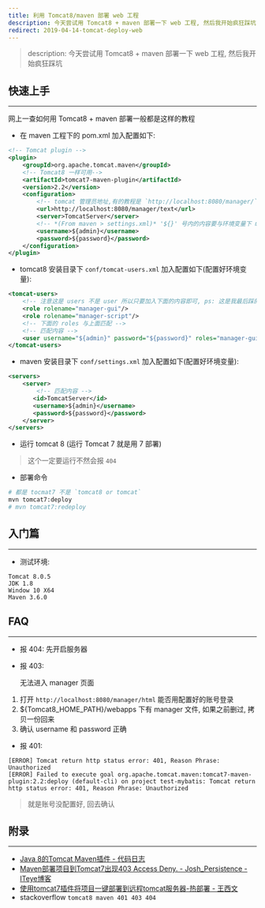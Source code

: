 ```yaml
---
title: 利用 Tomcat8/maven 部署 web 工程
description: 今天尝试用 Tomcat8 + maven 部署一下 web 工程, 然后我开始疯狂踩坑
redirect: 2019-04-14-tomcat-deploy-web
---
```


> description: 今天尝试用 Tomcat8 + maven 部署一下 web 工程, 然后我开始疯狂踩坑

## 快速上手
---
网上一查如何用 Tomcat8 + maven 部署一般都是这样的教程


- 在 maven 工程下的 pom.xml 加入配置如下:

```xml
<!-- Tomcat plugin -->  
<plugin>  
    <groupId>org.apache.tomcat.maven</groupId>
    <!-- Tomcat8 一样可用-->
    <artifactId>tomcat7-maven-plugin</artifactId>  
    <version>2.2</version>  
    <configuration> 
        <!-- tomcat 管理员地址,有的教程是 `http://localhost:8080/manager/`, 我是用  下面这种-->
        <url>http://localhost:8080/manager/text</url>  
        <server>TomcatServer</server>
        <!-- *(From maven > settings.xml)* '${}' 号内的内容要与环境变量下 maven 路   下的 setting.xml 文件里配置的密码和用户名一致-->
        <username>${admin}</username>  
        <password>${password}</password>   
    </configuration>   
</plugin>  
``` 

- tomcat8 安装目录下 `conf/tomcat-users.xml` 加入配置如下(配置好环境变量):

```xml
<tomcat-users>
    <!-- 注意这是 users 不是 user 所以只要加入下面的内容即可, ps: 这是我最后踩的坑 -->
    <role rolename="manager-gui"/>  
    <role rolename="manager-script"/>
    <!-- 下面的 roles 与上面匹配 -->
    <!-- 匹配内容 -->
    <user username="${admin}" password="${password}" roles="manager-gui,manager-script" />  
</tomcat-users>
```

- maven 安装目录下 `conf/settings.xml` 加入配置如下(配置好环境变量):

```xml
<servers>  
    <server>
        <!-- 匹配内容 -->
       <id>TomcatServer</id>
       <username>${admin}</username>
       <password>${password}</password>
    </server>
</servers>  
```

- 运行 tomcat 8 (运行 Tomcat 7 就是用 7 部署)

> 这个一定要运行不然会报  `404`

- 部署命令

```bash
# 都是 tocmat7 不是 `tomcat8 or tomcat`
mvn tomcat7:deploy
# mvn tomcat7:redeploy
```

## 入门篇

---
- 测试环境:

```
Tomcat 8.0.5
JDK 1.8
Window 10 X64
Maven 3.6.0
```

## FAQ
---

- 报 404: 先开启服务器
- 报 403:

    无法进入 manager 页面

1. 打开 `http://localhost:8080/manager/html` 能否用配置好的账号登录
2. ${Tomcat8_HOME_PATH}/webapps 下有 manager 文件, 如果之前删过, 拷贝一份回来
3. 确认 username 和 password 正确

- 报 401:

```
[ERROR] Tomcat return http status error: 401, Reason Phrase: Unauthorized
[ERROR] Failed to execute goal org.apache.tomcat.maven:tomcat7-maven-plugin:2.2:deploy (default-cli) on project test-mybatis: Tomcat return http status error: 401, Reason Phrase: Unauthorized
```

> 就是账号没配置好, 回去确认


## 附录
---

- [Java 8的Tomcat Maven插件 - 代码日志](https://codeday.me/bug/20170927/78372.html)
- [Maven部署项目到Tomcat7出现403 Access Deny. - Josh_Persistence - ITeye博客](https://josh-persistence.iteye.com/blog/1900088)
- [使用tomcat7插件将项目一键部署到远程tomcat服务器-热部署 - 王西文](http://crocutax.com/blog/hot-deploy-java%20-project-to-remote-server-by-tomcat7-plugin)
- stackoverflow `tomcat8 maven 401 403 404`

